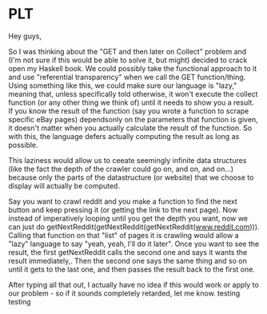 PLT
===

Hey guys, 

So I was thinking about the "GET and then later on Collect" problem and (I'm not sure if this would be able to solve it, but might) decided to crack open my Haskell book. We could possibly take the functional approach to it and use "referential transparency" when we call the GET function/thing. Using something like this, we could make sure our language is "lazy," meaning that, unless specifically told otherwise, it won't execute the collect function (or any other thing we think of) until it needs to show you a result. If you know the result of the function (say you wrote a function to scrape specific eBay pages) dependsonly on the parameters that function is given, it doesn't matter when you actually calculate the result of the function. So with this, the language defers actually computing the result as long as possible.

This laziness would allow us to ceeate seemingly infinite data structures (like the fact the depth of the crawler could go on, and on, and on...) because only the parts of the datastructure (or website) that we choose to display will actually be computed.

Say you want to crawl reddit and you make a function to find the next button and keep pressing it (or getting the link to the next page). Now instead of imperatively looping until you get the depth you want, now we can just do getNextReddit(getNextReddit(getNextReddit(www.reddit.com))). Calling that function on that "list" of pages it is crawling would allow a "lazy" language to say "yeah, yeah, I'll do it later". Once you want to see the result, the first getNextReddit calls the second one and says it wants the result immediately,. Then the second one says the same thing and so on until it gets to the last one, and then passes the result back to the first one.


After typing all that out, I actually have no idea if this would work or apply to our problem - so if it sounds completely retarded, let me know.
testing
testing
